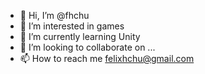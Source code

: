 - 👋 Hi, I’m @fhchu
- 👀 I’m interested in games
- 🌱 I’m currently learning Unity
- 💞️ I’m looking to collaborate on ...
- 📫 How to reach me felixhchu@gmail.com

<!---
fhchu/fhchu is a ✨ special ✨ repository because its `README.md` (this file) appears on your GitHub profile.
You can click the Preview link to take a look at your changes.
--->
